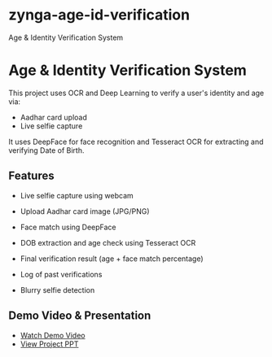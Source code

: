 # zynga-age-id-verification
Age &amp; Identity Verification System
# Age & Identity Verification System
This project uses OCR and Deep Learning to verify a user's identity and age via:

-  Aadhar card upload
-  Live selfie capture

It uses DeepFace for face recognition and Tesseract OCR for extracting and verifying Date of Birth.

## Features
- Live selfie capture using webcam

- Upload Aadhar card image (JPG/PNG)

- Face match using DeepFace

- DOB extraction and age check using Tesseract OCR

- Final verification result (age + face match percentage)

- Log of past verifications

- Blurry selfie detection


##  Demo Video & Presentation

- [Watch Demo Video](https://drive.google.com/drive/folders/1eQ2LVCdxZasytVYeAP35yCWIfVv6GFIb?usp=sharing)
- [View Project PPT](https://drive.google.com/drive/folders/1ZHB-AF_mVzf1Qd0hEXEI-RqEZKFf39uN?usp=sharing)
